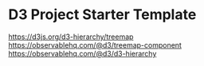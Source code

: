 # D3 Project Starter Template
https://d3js.org/d3-hierarchy/treemap
https://observablehq.com/@d3/treemap-component
https://observablehq.com/@d3/d3-hierarchy
